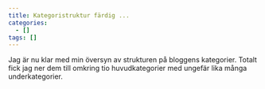 ```yaml
---
title: Kategoristruktur färdig ...
categories:
  - []
tags: []
---
```

Jag är nu klar med min översyn av strukturen på bloggens kategorier. Totalt fick jag ner dem till omkring tio huvudkategorier med ungefär lika många underkategorier. 
